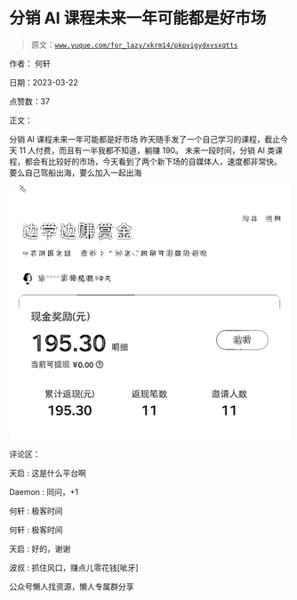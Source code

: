 # 分销 AI 课程未来一年可能都是好市场

> 原文：[`www.yuque.com/for_lazy/xkrm14/pkpvigydxvsxqtts`](https://www.yuque.com/for_lazy/xkrm14/pkpvigydxvsxqtts)



作者： 何轩



日期：2023-03-22



点赞数：37



正文：



分销 AI 课程未来一年可能都是好市场 昨天随手发了一个自己学习的课程，截止今天 11 人付费，而且有一半我都不知道，躺赚 190。 未来一段时间，分销 AI 类课程，都会有比较好的市场，今天看到了两个新下场的自媒体人，速度都非常快。 要么自己驾船出海，要么加入一起出海



![](img/ddc3787137b74f39e3f167f89cd0e344.png)



评论区：



天启 : 这是什么平台啊



Daemon : 同问，+1



何轩 : 极客时间



何轩 : 极客时间



天启 : 好的，谢谢



波叔 : 抓住风口，赚点儿零花钱[呲牙]



公众号懒人找资源，懒人专属群分享

